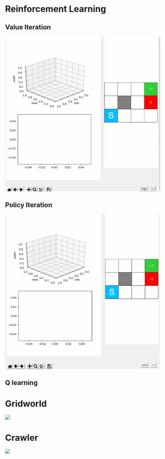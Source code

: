 # Reinforcement Learning 

## Value Iteration
![](https://github.com/Praj390/CPSC6420_Artificial_Intelligence/blob/main/Reinforcement%20Learning%20using%20Policy%20iteration%2C%20Value%20iteration%20and%20Q%20learning/value.gif)
## Policy Iteration
![](https://github.com/Praj390/CPSC6420_Artificial_Intelligence/blob/main/Reinforcement%20Learning%20using%20Policy%20iteration%2C%20Value%20iteration%20and%20Q%20learning/policy.gif)
## Q learning
# Gridworld
![](https://github.com/Praj390/CPSC6420_Artificial_Intelligence/blob/main/Reinforcement%20Learning%20using%20Policy%20iteration%2C%20Value%20iteration%20and%20Q%20learning/q_l.gif)
# Crawler
![](https://github.com/Praj390/CPSC6420_Artificial_Intelligence/blob/main/Reinforcement%20Learning%20using%20Policy%20iteration%2C%20Value%20iteration%20and%20Q%20learning/crawler.gif)
